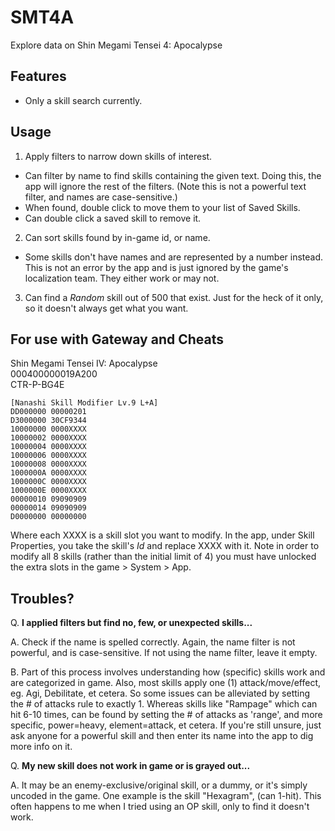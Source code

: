 # SMT4A
Explore data on Shin Megami Tensei 4: Apocalypse

## Features
* Only a skill search currently.

## Usage
1. Apply filters to narrow down skills of interest.
 * Can filter by name to find skills containing the given text. Doing this, the app will ignore the rest of the filters. (Note this is not a powerful text filter, and names are case-sensitive.)
 * When found, double click to move them to your list of Saved Skills.
 * Can double click a saved skill to remove it.
  
2. Can sort skills found by in-game id, or name. 
 * Some skills don't have names and are represented by a number instead. This is not an error by the app and is just ignored by the game's localization team. They either work or may not.
  
3. Can find a _Random_ skill out of 500 that exist. Just for the heck of it only, so it doesn't always get what you want.

## For use with Gateway and Cheats

Shin Megami Tensei IV: Apocalypse  
000400000019A200  
CTR-P-BG4E 

```
[Nanashi Skill Modifier Lv.9 L+A]
DD000000 00000201 
D3000000 30CF9344
10000000 0000XXXX
10000002 0000XXXX
10000004 0000XXXX
10000006 0000XXXX
10000008 0000XXXX
1000000A 0000XXXX
1000000C 0000XXXX
1000000E 0000XXXX
00000010 09090909
00000014 09090909
D0000000 00000000
```
Where each XXXX is a skill slot you want to modify. In the app, under Skill Properties, you take the skill's _Id_ and replace XXXX with it. Note in order to modify all 8 skills (rather than the initial limit of 4) you must have unlocked the extra slots in the game > System > App.

## Troubles?

Q. __I applied filters but find no, few, or unexpected skills...__

A. Check if the name is spelled correctly. Again, the name filter is not powerful, and is case-sensitive. If not using the name filter, leave it empty.

B. Part of this process involves understanding how (specific) skills work and are categorized in game.
  Also, most skills apply one (1) attack/move/effect, eg. Agi, Debilitate, et cetera. So some issues can be alleviated by setting the # of attacks rule to exactly 1.
  Whereas skills like "Rampage" which can hit 6-10 times, can be found by setting the # of attacks as 'range', and more specific, power=heavy, element=attack, et cetera.
  If you're still unsure, just ask anyone for a powerful skill and then enter its name into the app to dig more info on it.

Q. __My new skill does not work in game or is grayed out...__

A. It may be an enemy-exclusive/original skill, or a dummy, or it's simply uncoded in the game. One example is the skill "Hexagram", (can 1-hit). This often happens to me when I tried using an OP skill, only to find it doesn't work.
